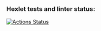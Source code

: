 ### Hexlet tests and linter status:
[![Actions Status](https://github.com/ArtLevel/php-project-45/actions/workflows/hexlet-check.yml/badge.svg)](https://github.com/ArtLevel/php-project-45/actions)